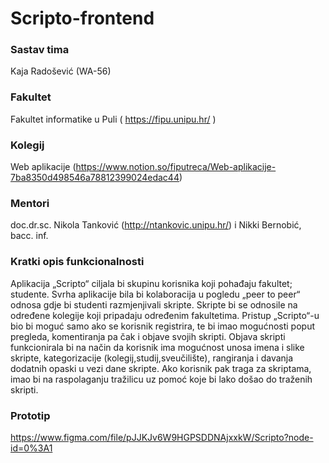 # Scripto-frontend

### Sastav tima

Kaja Radošević (WA-56)

### Fakultet

Fakultet informatike u Puli ( https://fipu.unipu.hr/ )

### Kolegij

Web aplikacije (https://www.notion.so/fiputreca/Web-aplikacije-7ba8350d498546a78812399024edac44)

### Mentori

doc.dr.sc. Nikola Tanković (http://ntankovic.unipu.hr/) i Nikki Bernobić, bacc. inf.

### Kratki opis funkcionalnosti

Aplikacija „Scripto“ ciljala bi skupinu korisnika koji pohađaju fakultet; studente. Svrha aplikacije bila bi kolaboracija u pogledu „peer to peer“ odnosa gdje bi studenti razmjenjivali skripte. Skripte bi se odnosile na određene kolegije koji pripadaju određenim fakultetima.
Pristup „Scripto“-u bio bi moguć samo ako se korisnik registrira, te bi imao mogućnosti poput pregleda, komentiranja pa čak i objave svojih skripti. Objava skripti funkcionirala bi na način da korisnik ima mogućnost unosa imena i slike skripte, kategorizacije (kolegij,studij,sveučilište), rangiranja i davanja dodatnih opaski u vezi dane skripte.
Ako korisnik pak traga za skriptama, imao bi na raspolaganju tražilicu uz pomoć koje bi lako došao do traženih skripti.

### Prototip

https://www.figma.com/file/pJJKJv6W9HGPSDDNAjxxkW/Scripto?node-id=0%3A1
